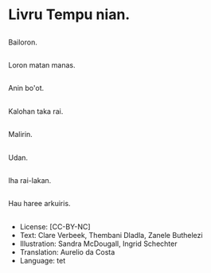 # Livru Tempu nian.

##
Bailoron.

##
Loron matan manas.

##
Anin bo'ot.

##
Kalohan taka rai.

##
Malirin.

##
Udan.

##
Iha rai-lakan.

##
Hau haree arkuiris.

##
* License: [CC-BY-NC]
* Text: Clare Verbeek, Thembani Dladla, Zanele Buthelezi
* Illustration: Sandra McDougall, Ingrid Schechter
* Translation: Aurelio da Costa
* Language: tet
